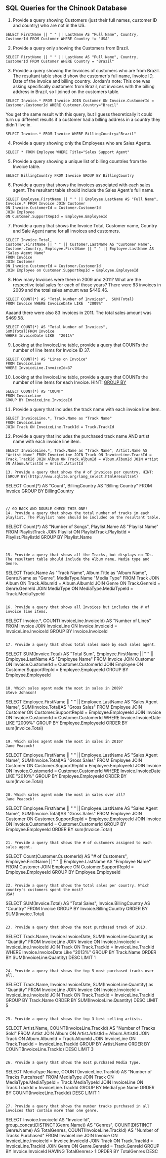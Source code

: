 ## SQL Queries for the Chinook Database

1. Provide a query showing Customers (just their full names, customer ID and country) who are not in the US.
```
SELECT FirstName || " " || LastName AS "Full Name", Country, CustomerId FROM Customer WHERE Country != "USA"
```

2. Provide a query only showing the Customers from Brazil.
```
SELECT FirstName || " " || LastName AS "Full Name", Country, CustomerId FROM Customer WHERE Country = "Brazil"
```

3. Provide a query showing the Invoices of customers who are from Brazil. The resultant table should show the customer's full name, Invoice ID, Date of the invoice and billing country.
Jordan's note: This one was asking specifically customers from Brazil, not invoices with the billing address in Brazil, so I joined on the customers table. 
```
SELECT Invoice.* FROM Invoice JOIN Customer ON Invoice.CustomerId = Customer.CustomerId WHERE Customer.Country="Brazil"
```
You get the same result with this query, but I guess theoretically it could turn up different results if a customer had a billing address in a country they didn't live in.
```
SELECT Invoice.* FROM Invoice WHERE BillingCountry="Brazil"
```

4. Provide a query showing only the Employees who are Sales Agents.
```
SELECT * FROM Employee WHERE Title="Sales Support Agent"
```

5. Provide a query showing a unique list of billing countries from the Invoice table.
```
SELECT BillingCountry FROM Invoice GROUP BY BillingCountry
```

6. Provide a query that shows the invoices associated with each sales agent. The resultant table should include the Sales Agent's full name.
```
SELECT Employee.FirstName || " " || Employee.LastName AS "Full Name", 
Invoice.* FROM Invoice JOIN Customer 
ON Invoice.CustomerId = Customer.CustomerId 
JOIN Employee 
ON Customer.SupportRepId = Employee.EmployeeId
```


7. Provide a query that shows the Invoice Total, Customer name, Country and Sale Agent name for all invoices and customers.
```
SELECT Invoice.Total, 
Customer.FirstName || " " || Customer.LastName AS "Customer Name", 
Customer.Country, Employee.FirstName || " " || Employee.LastName AS "Sales Agent Name" 
FROM Invoice 
JOIN Customer 
ON Invoice.CustomerId = Customer.CustomerId 
JOIN Employee on Customer.SupportRepId = Employee.EmployeeId
```

8. How many Invoices were there in 2009 and 2011? What are the respective total sales for each of those years?
There were 83 invoices in 2009 and the total sales amount was $449.46.
```
SELECT COUNT(*) AS "Total Number of Invoices",  SUM(Total)
FROM Invoice WHERE InvoiceDate LIKE  "2009%"
```

Aaaand there were also 83 invoices in 2011. The total sales amount was $469.58.
```
SELECT COUNT(*) AS "Total Number of Invoices",  
SUM(Total)FROM Invoice 
WHERE InvoiceDate LIKE  "2011%"
```

9. Looking at the InvoiceLine table, provide a query that COUNTs the number of line items for Invoice ID 37.
```
SELECT COUNT(*) AS "Lines on Invoice" 
FROM InvoiceLine 
WHERE InvoiceLine.InvoiceId=37
```

10. Looking at the InvoiceLine table, provide a query that COUNTs the number of line items for each Invoice. HINT: [GROUP BY](http://www.sqlite.org/lang_select.html#resultset)
```
SELECT COUNT(*) AS "COUNT" 
FROM InvoiceLine 
GROUP BY InvoiceLine.InvoiceId
```

11. Provide a query that includes the track name with each invoice line item.
```
SELECT InvoiceLine.*, Track.Name as "Track Name" 
FROM InvoiceLine 
JOIN Track ON InvoiceLine.TrackId = Track.TrackId
```

12. Provide a query that includes the purchased track name AND artist name with each invoice line item.
```
SELECT InvoiceLine.*, Track.Name as "Track Name", Artist.Name AS "Artist Name" FROM InvoiceLine JOIN Track ON InvoiceLine.TrackId = Track.TrackId JOIN Album ON Track.AlbumId = Album.AlbumId JOIN Artist ON Album.ArtistId = Artist.ArtistId``

13. Provide a query that shows the # of invoices per country. HINT: [GROUP BY](http://www.sqlite.org/lang_select.html#resultset)
```
SELECT Count(*) AS "Count", BillingCountry AS "Billing Country" 
FROM Invoice 
GROUP BY BillingCountry
```


// GO BACK AND DOUBLE CHECK THIS ONE!
14. Provide a query that shows the total number of tracks in each playlist. The Playlist name should be included on the resultant table.
```
SELECT Count(*) AS "Number of Songs", Playlist.Name AS "Playlist Name" 
FROM PlaylistTrack 
JOIN Playlist ON PlaylistTrack.PlaylistId = Playlist.PlaylistId 
GROUP BY Playlist.Name
```


15. Provide a query that shows all the Tracks, but displays no IDs. The resultant table should include the Album name, Media type and Genre.
```
SELECT Track.Name As "Track Name", Album.Title as "Album Name", 
Genre.Name as "Genre", MediaType.Name "Media Type"
FROM Track 
JOIN Album ON Track.AlbumId = Album.AlbumId 
JOIN Genre ON Track.GenreId = Genre.GenreId 
JOIN MediaType ON MediaType.MediaTypeId = Track.MediaTypeId
```

16. Provide a query that shows all Invoices but includes the # of invoice line items.
```
SELECT Invoice.*, COUNT(InvoiceLine.InvoiceId) AS "Number of Lines" 
FROM Invoice 
JOIN InvoiceLine ON Invoice.InvoiceId = InvoiceLine.InvoiceId 
GROUP BY Invoice.InvoiceId
```

17. Provide a query that shows total sales made by each sales agent.
```
SELECT SUM(Invoice.Total) AS "Total Sum", 
Employee.FirstName || " " || Employee.LastName AS "Employee Name" 
FROM Invoice 
JOIN Customer ON Invoice.CustomerId = Customer.CustomerId 
JOIN Employee ON Customer.SupportRepId = Employee.EmployeeId 
GROUP BY Employee.EmployeeId
```

18. Which sales agent made the most in sales in 2009?
Steve Johnson!
```
SELECT Employee.FirstName || " " || Employee.LastName AS "Sales Agent Name", 
SUM(Invoice.Total)AS "Gross Sales" 
FROM Employee 
JOIN Customer ON Customer.SupportRepId = Employee.EmployeeId 
JOIN Invoice ON Invoice.CustomerId = Customer.CustomerId 
WHERE Invoice.InvoiceDate LIKE "2009%" 
GROUP BY Employee.EmployeeId 
ORDER BY sum(Invoice.Total)
```

19. Which sales agent made the most in sales in 2010?
Jane Peacock!
```
SELECT Employee.FirstName || " " || Employee.LastName AS "Sales Agent Name", 
SUM(Invoice.Total)AS "Gross Sales" 
FROM Employee 
JOIN Customer ON Customer.SupportRepId = Employee.EmployeeId 
JOIN Invoice ON Invoice.CustomerId = Customer.CustomerId 
WHERE Invoice.InvoiceDate LIKE "2010%" 
GROUP BY Employee.EmployeeId ORDER BY sum(Invoice.Total)
```

20. Which sales agent made the most in sales over all?
Jane Peacock!
```
SELECT Employee.FirstName || " " || Employee.LastName AS "Sales Agent Name", 
SUM(Invoice.Total)AS "Gross Sales" 
FROM Employee 
JOIN Customer ON Customer.SupportRepId = Employee.EmployeeId 
JOIN Invoice ON Invoice.CustomerId = Customer.CustomerId 
GROUP BY Employee.EmployeeId 
ORDER BY sum(Invoice.Total)
```

21. Provide a query that shows the # of customers assigned to each sales agent.
```
SELECT Count(Customer.CustomerId) AS "# of Customers", 
Employee.FirstName || " " || Employee.LastName AS "Employee Name" 
FROM Customer JOIN Employee ON Customer.SupportRepId = Employee.EmployeeId GROUP BY Employee.EmployeeId
```

22. Provide a query that shows the total sales per country. Which country's customers spent the most? 
USA!
```
SELECT SUM(Invoice.Total) AS "Total Sales", Invoice.BillingCountry AS "Country" 
FROM Invoice 
GROUP BY Invoice.BillingCountry 
ORDER BY SUM(Invoice.Total) 
```

23. Provide a query that shows the most purchased track of 2013.
```
SELECT Track.Name, Invoice.InvoiceDate, SUM(InvoiceLine.Quantity) as "Quantity" 
FROM InvoiceLine 
JOIN Invoice ON Invoice.InvoiceId = InvoiceLine.InvoiceId 
JOIN Track ON Track.TrackId = InvoiceLine.TrackId 
WHERE Invoice.InvoiceDate Like "2013%" 
GROUP BY Track.Name 
ORDER BY SUM(InvoiceLine.Quantity) DESC LIMIT 1
```

24. Provide a query that shows the top 5 most purchased tracks over all.
```
SELECT Track.Name, Invoice.InvoiceDate, SUM(InvoiceLine.Quantity) as "Quantity" 
FROM InvoiceLine JOIN Invoice ON Invoice.InvoiceId = InvoiceLine.InvoiceId 
JOIN Track ON Track.TrackId = InvoiceLine.TrackId 
GROUP BY Track.Name
ORDER BY SUM(InvoiceLine.Quantity) DESC LIMIT 5
```

25. Provide a query that shows the top 3 best selling artists.
```
SELECT Artist.Name, COUNT(InvoiceLine.TrackId) AS "Number of Tracks Sold" 
FROM Artist 
JOIN Album ON Artist.ArtistId = Album.ArtistId 
JOIN Track ON Album.AlbumId = Track.AlbumId 
JOIN InvoiceLine ON Track.TrackId = InvoiceLine.TrackId 
GROUP BY Artist.Name 
ORDER BY COUNT(InvoiceLine.TrackId) DESC LIMIT 3
```

26. Provide a query that shows the most purchased Media Type.
```
SELECT MediaType.Name,
COUNT(InvoiceLine.TrackId) AS "Number of Tracks Purcahsed"
FROM MediaType 
JOIN Track ON MediaType.MediaTypeId = Track.MediaTypeId 
JOIN InvoiceLine ON Track.TrackId = InvoiceLine.TrackId 
GROUP BY MediaType.Name
ORDER BY COUNT(InvoiceLine.TrackId) DESC LIMIT 1
```

27. Provide a query that shows the number tracks purchased in all invoices that contain more than one genre.
```
SELECT Invoice.InvoiceId AS "Invoice Id",  group_concat(DISTINCT(Genre.Name)) AS "Genres",
COUNT(DISTINCT Genre.Name) AS TotalGenres,
COUNT(InvoiceLine.TrackId) AS "Number of Tracks Purchased"
FROM InvoiceLine
JOIN Invoice ON InvoiceLine.InvoiceId = Invoice.InvoiceId
JOIN Track ON Track.TrackId = InvoiceLine.TrackId
JOIN Genre ON Genre.GenreId = Track.GenreId
GROUP BY Invoice.InvoiceId
HAVING  TotalGenres> 1
ORDER BY TotalGenres DESC 
```